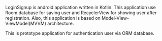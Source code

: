 LoginSignup is android application written in Kotlin. This application use Room database for saving user and RecyclerView for showing user after registration.
Also, this application is based on Model-View-ViewModel(MVVM) architecture. 

This is prototype application for authentication user via ORM database.
